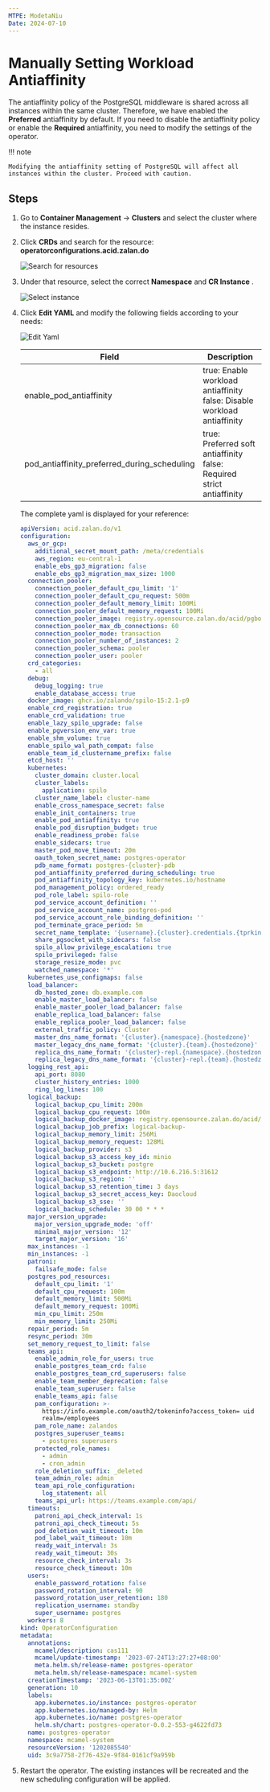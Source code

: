 ```yaml
---
MTPE: ModetaNiu
Date: 2024-07-10
---
```


# Manually Setting Workload Antiaffinity

The antiaffinity policy of the PostgreSQL middleware is shared across all instances within the same cluster. 
Therefore, we have enabled the __Preferred__ antiaffinity by default. If you need to disable the antiaffinity policy 
or enable the __Required__ antiaffinity, you need to modify the settings of the operator.

!!! note

    Modifying the antiaffinity setting of PostgreSQL will affect all instances within the cluster. Proceed with caution.

## Steps

1. Go to __Container Management__ -> __Clusters__ and select the cluster where the instance resides.

2. Click __CRDs__ and search for the resource: __operatorconfigurations.acid.zalan.do__ 

    ![Search for resources](../images/antiaff01.png)

3. Under that resource, select the correct __Namespace__ and __CR Instance__ .

    ![Select instance](../images/antiaff00.png)

4. Click __Edit YAML__ and modify the following fields according to your needs:

    ![Edit Yaml](../images/antiaff02.png)

    | Field                                          | Description                                           |
    | ---------------------------------------------- | ----------------------------------------------------- |
    | enable_pod_antiaffinity                        | true: Enable workload antiaffinity<br>false: Disable workload antiaffinity            |
    | pod_antiaffinity_preferred_during_scheduling    | true: Preferred soft antiaffinity<br>false: Required strict antiaffinity |

    The complete yaml is displayed for your reference: 

    ```yaml 
    apiVersion: acid.zalan.do/v1
    configuration:
      aws_or_gcp:
        additional_secret_mount_path: /meta/credentials
        aws_region: eu-central-1
        enable_ebs_gp3_migration: false
        enable_ebs_gp3_migration_max_size: 1000
      connection_pooler:
        connection_pooler_default_cpu_limit: '1'
        connection_pooler_default_cpu_request: 500m
        connection_pooler_default_memory_limit: 100Mi
        connection_pooler_default_memory_request: 100Mi
        connection_pooler_image: registry.opensource.zalan.do/acid/pgbouncer:master-26
        connection_pooler_max_db_connections: 60
        connection_pooler_mode: transaction
        connection_pooler_number_of_instances: 2
        connection_pooler_schema: pooler
        connection_pooler_user: pooler
      crd_categories:
        - all
      debug:
        debug_logging: true
        enable_database_access: true
      docker_image: ghcr.io/zalando/spilo-15:2.1-p9
      enable_crd_registration: true
      enable_crd_validation: true
      enable_lazy_spilo_upgrade: false
      enable_pgversion_env_var: true
      enable_shm_volume: true
      enable_spilo_wal_path_compat: false
      enable_team_id_clustername_prefix: false
      etcd_host: ''
      kubernetes:
        cluster_domain: cluster.local
        cluster_labels:
          application: spilo
        cluster_name_label: cluster-name
        enable_cross_namespace_secret: false
        enable_init_containers: true
        enable_pod_antiaffinity: true
        enable_pod_disruption_budget: true
        enable_readiness_probe: false
        enable_sidecars: true
        master_pod_move_timeout: 20m
        oauth_token_secret_name: postgres-operator
        pdb_name_format: postgres-{cluster}-pdb
        pod_antiaffinity_preferred_during_scheduling: true
        pod_antiaffinity_topology_key: kubernetes.io/hostname
        pod_management_policy: ordered_ready
        pod_role_label: spilo-role
        pod_service_account_definition: ''
        pod_service_account_name: postgres-pod
        pod_service_account_role_binding_definition: ''
        pod_terminate_grace_period: 5m
        secret_name_template: '{username}.{cluster}.credentials.{tprkind}.{tprgroup}'
        share_pgsocket_with_sidecars: false
        spilo_allow_privilege_escalation: true
        spilo_privileged: false
        storage_resize_mode: pvc
        watched_namespace: '*'
      kubernetes_use_configmaps: false
      load_balancer:
        db_hosted_zone: db.example.com
        enable_master_load_balancer: false
        enable_master_pooler_load_balancer: false
        enable_replica_load_balancer: false
        enable_replica_pooler_load_balancer: false
        external_traffic_policy: Cluster
        master_dns_name_format: '{cluster}.{namespace}.{hostedzone}'
        master_legacy_dns_name_format: '{cluster}.{team}.{hostedzone}'
        replica_dns_name_format: '{cluster}-repl.{namespace}.{hostedzone}'
        replica_legacy_dns_name_format: '{cluster}-repl.{team}.{hostedzone}'
      logging_rest_api:
        api_port: 8080
        cluster_history_entries: 1000
        ring_log_lines: 100
      logical_backup:
        logical_backup_cpu_limit: 200m
        logical_backup_cpu_request: 100m
        logical_backup_docker_image: registry.opensource.zalan.do/acid/logical-backup:v1.9.0
        logical_backup_job_prefix: logical-backup-
        logical_backup_memory_limit: 256Mi
        logical_backup_memory_request: 128Mi
        logical_backup_provider: s3
        logical_backup_s3_access_key_id: minio
        logical_backup_s3_bucket: postgre
        logical_backup_s3_endpoint: http://10.6.216.5:31612
        logical_backup_s3_region: ''
        logical_backup_s3_retention_time: 3 days
        logical_backup_s3_secret_access_key: Daocloud
        logical_backup_s3_sse: ''
        logical_backup_schedule: 30 00 * * *
      major_version_upgrade:
        major_version_upgrade_mode: 'off'
        minimal_major_version: '12'
        target_major_version: '16'
      max_instances: -1
      min_instances: -1
      patroni:
        failsafe_mode: false
      postgres_pod_resources:
        default_cpu_limit: '1'
        default_cpu_request: 100m
        default_memory_limit: 500Mi
        default_memory_request: 100Mi
        min_cpu_limit: 250m
        min_memory_limit: 250Mi
      repair_period: 5m
      resync_period: 30m
      set_memory_request_to_limit: false
      teams_api:
        enable_admin_role_for_users: true
        enable_postgres_team_crd: false
        enable_postgres_team_crd_superusers: false
        enable_team_member_deprecation: false
        enable_team_superuser: false
        enable_teams_api: false
        pam_configuration: >-
          https://info.example.com/oauth2/tokeninfo?access_token= uid
          realm=/employees
        pam_role_name: zalandos
        postgres_superuser_teams:
          - postgres_superusers
        protected_role_names:
          - admin
          - cron_admin
        role_deletion_suffix: _deleted
        team_admin_role: admin
        team_api_role_configuration:
          log_statement: all
        teams_api_url: https://teams.example.com/api/
      timeouts:
        patroni_api_check_interval: 1s
        patroni_api_check_timeout: 5s
        pod_deletion_wait_timeout: 10m
        pod_label_wait_timeout: 10m
        ready_wait_interval: 3s
        ready_wait_timeout: 30s
        resource_check_interval: 3s
        resource_check_timeout: 10m
      users:
        enable_password_rotation: false
        password_rotation_interval: 90
        password_rotation_user_retention: 180
        replication_username: standby
        super_username: postgres
      workers: 8
    kind: OperatorConfiguration
    metadata:
      annotations:
        mcamel/description: cas111
        mcamel/update-timestamp: '2023-07-24T13:27:27+08:00'
        meta.helm.sh/release-name: postgres-operator
        meta.helm.sh/release-namespace: mcamel-system
      creationTimestamp: '2023-06-13T01:35:00Z'
      generation: 10
      labels:
        app.kubernetes.io/instance: postgres-operator
        app.kubernetes.io/managed-by: Helm
        app.kubernetes.io/name: postgres-operator
        helm.sh/chart: postgres-operator-0.0.2-553-g4622fd73
      name: postgres-operator
      namespace: mcamel-system
      resourceVersion: '1202085540'
      uid: 3c9a7758-2f76-432e-9f84-0161cf9a959b
    ```

5. Restart the operator. The existing instances will be recreated and the new scheduling configuration will be applied.

